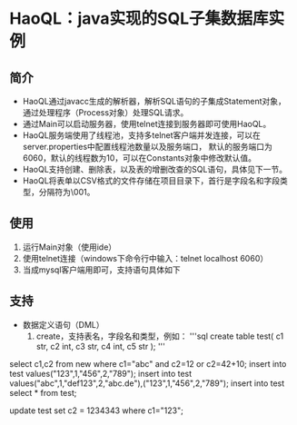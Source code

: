 # HaoQL：java实现的SQL子集数据库实例
## 简介
* HaoQL通过javacc生成的解析器，解析SQL语句的子集成Statement对象，
  通过处理程序（Process对象）处理SQL请求。
* 通过Main可以启动服务器，使用telnet连接到服务器即可使用HaoQL。
* HaoQL服务端使用了线程池，支持多telnet客户端并发连接，可以在server.properties中配置线程池数量以及服务端口，
  默认的服务端口为6060，默认的线程数为10，可以在Constants对象中修改默认值。
* HaoQL支持创建、删除表，以及表的增删改查的SQL语句，具体见下一节。
* HaoQL将表单以CSV格式的文件存储在项目目录下，首行是字段名和字段类型，分隔符为\001。

## 使用
1. 运行Main对象（使用ide）
2. 使用telnet连接（windows下命令行中输入：telnet localhost 6060）
3. 当成mysql客户端用即可，支持语句具体如下

## 支持
* 数据定义语句（DML）
    1. create，支持表名，字段名和类型，例如：
'''sql
    create table test(
    c1 str,
    c2 int,
    c3 str,
    c4 int,
    c5 str
    );
'''



select c1,c2 from new where c1="abc" and c2=12 or c2=42+10;
insert into test values("123",1,"456",2,"789");
insert into test values("abc",1,"def123",2,"abc.de"),("123",1,"456",2,"789");
insert into test select * from test;

update test set c2 = 1234343 where c1="123";


